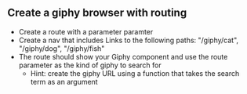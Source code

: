 ## Create a giphy browser with routing

- Create a route with a parameter paramter
- Create a nav that includes Links to the following paths: "/giphy/cat", "/giphy/dog", "/giphy/fish"
- The route should show your Giphy component and use the route parameter as the kind of giphy to search for
    - Hint: create the giphy URL using a function that takes the search term as an argument